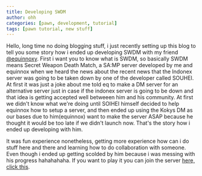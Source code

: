 ```yaml
---
title: Developing SWDM
author: ohh
categories: [pawn, development, tutorial]
tags: [pawn tutorial, new stuff]
---
```


Hello, long time no doing blogging stuff, i just recently setting up this blog to tell you some story how i ended up developing SWDM with my friend [@equinnoxy](https://github.com/equinnoxy). First i want you to know what is SWDM, so basically SWDM means Secret Weapon Death Match, a SA:MP server developed by me and equinnox when we heard the news about the recent news that the Indonex server was going to be taken down by one of the developer called SOUHEI. At first it was just a joke about me told eq to make a DM server for an alternative server just in case if the indonex server is going to be down and that idea is getting accepted well betweeen him and his community. At first we didn't know what we're doing until SOIHEI himself decided to help equinnox how to setup a server, and then ended up using the Kokys DM as our bases due to him(equinnox) want to make the server ASAP because he thought it would be too late if we didn't launch now. That's the story how i ended up developing with him.

It was fun experience nonetheless, getting more experience how can i do stuff here and there and learning how to do collaboration with someone. Even though i ended up getting scolded by him because i was messing with his progress hahahahaha. If you want to play it you can join the server [here, click this](https://discord.com/invite/svCerxNr4c). 